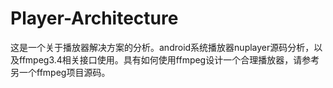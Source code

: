 # Player-Architecture
这是一个关于播放器解决方案的分析。android系统播放器nuplayer源码分析，以及ffmpeg3.4相关接口使用。具有如何使用ffmpeg设计一个合理播放器，请参考另一个ffmpeg项目源码。
